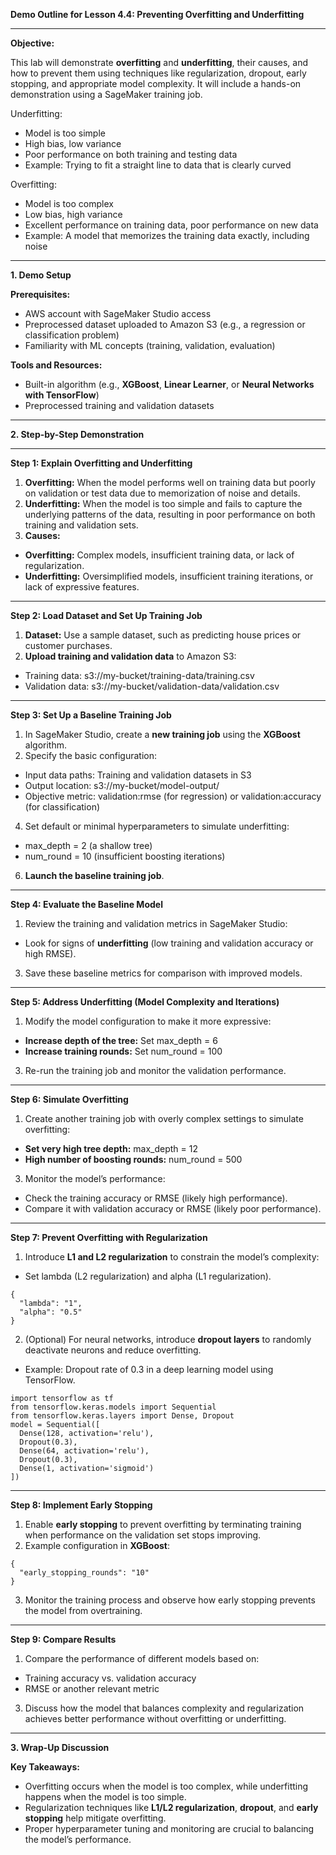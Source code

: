 **Demo Outline for Lesson 4.4: Preventing Overfitting and Underfitting**

----------

**Objective:**

This lab will demonstrate **overfitting** and **underfitting**, their causes, and how to prevent them using techniques like regularization, dropout, early stopping, and appropriate model complexity. It will include a hands-on demonstration using a SageMaker training job.

Underfitting: 
-   Model is too simple 
-   High bias, low variance 
-   Poor performance on both training and testing data 
-   Example: Trying to fit a straight line to data that is clearly curved 

Overfitting: 
-   Model is too complex 
-   Low bias, high variance 
-   Excellent performance on training data, poor performance on new data 
-   Example: A model that memorizes the training data exactly, including noise 

----------

**1. Demo Setup**

**Prerequisites:**

-   AWS account with SageMaker Studio access
-   Preprocessed dataset uploaded to Amazon S3 (e.g., a regression or classification problem)
-   Familiarity with ML concepts (training, validation, evaluation)

**Tools and Resources:**

-   Built-in algorithm (e.g., **XGBoost**, **Linear Learner**, or **Neural Networks with TensorFlow**)
-   Preprocessed training and validation datasets

----------

**2. Step-by-Step Demonstration**

----------

**Step 1: Explain Overfitting and Underfitting**

1.  **Overfitting:** When the model performs well on training data but poorly on validation or test data due to memorization of noise and details.
2.  **Underfitting:** When the model is too simple and fails to capture the underlying patterns of the data, resulting in poor performance on both training and validation sets.
3.  **Causes:**

-   **Overfitting:** Complex models, insufficient training data, or lack of regularization.
-   **Underfitting:** Oversimplified models, insufficient training iterations, or lack of expressive features.

----------

**Step 2: Load Dataset and Set Up Training Job**

1.  **Dataset:** Use a sample dataset, such as predicting house prices or customer purchases.
2.  **Upload training and validation data** to Amazon S3:

-   Training data: s3://my-bucket/training-data/training.csv
-   Validation data: s3://my-bucket/validation-data/validation.csv

----------

**Step 3: Set Up a Baseline Training Job**

1.  In SageMaker Studio, create a **new training job** using the **XGBoost** algorithm.
2.  Specify the basic configuration:

-   Input data paths: Training and validation datasets in S3
-   Output location: s3://my-bucket/model-output/
-   Objective metric: validation:rmse (for regression) or validation:accuracy (for classification)

4.  Set default or minimal hyperparameters to simulate underfitting:

-   max_depth = 2 (a shallow tree)
-   num_round = 10 (insufficient boosting iterations)

6.  **Launch the baseline training job**.

----------

**Step 4: Evaluate the Baseline Model**

1.  Review the training and validation metrics in SageMaker Studio:

-   Look for signs of **underfitting** (low training and validation accuracy or high RMSE).

3.  Save these baseline metrics for comparison with improved models.

----------

**Step 5: Address Underfitting (Model Complexity and Iterations)**

1.  Modify the model configuration to make it more expressive:

-   **Increase depth of the tree:** Set max_depth = 6
-   **Increase training rounds:** Set num_round = 100

3.  Re-run the training job and monitor the validation performance.

----------

**Step 6: Simulate Overfitting**

1.  Create another training job with overly complex settings to simulate overfitting:

-   **Set very high tree depth:**  max_depth = 12
-   **High number of boosting rounds:**  num_round = 500

3.  Monitor the model’s performance:

-   Check the training accuracy or RMSE (likely high performance).
-   Compare it with validation accuracy or RMSE (likely poor performance).

----------

**Step 7: Prevent Overfitting with Regularization**

1.  Introduce **L1 and L2 regularization** to constrain the model’s complexity:
-   Set lambda (L2 regularization) and alpha (L1 regularization).

```
{
  "lambda": "1",
  "alpha": "0.5"
}
```

2.  (Optional) For neural networks, introduce **dropout layers** to randomly deactivate neurons and reduce overfitting.

-   Example: Dropout rate of 0.3 in a deep learning model using TensorFlow.

```
import tensorflow as tf
from tensorflow.keras.models import Sequential
from tensorflow.keras.layers import Dense, Dropout
model = Sequential([
  Dense(128, activation='relu'),
  Dropout(0.3),
  Dense(64, activation='relu'),
  Dropout(0.3),
  Dense(1, activation='sigmoid')
])
```
----------

**Step 8: Implement Early Stopping**

1.  Enable **early stopping** to prevent overfitting by terminating training when performance on the validation set stops improving.
2.  Example configuration in **XGBoost**:
```
{
  "early_stopping_rounds": "10"
}
```

3.  Monitor the training process and observe how early stopping prevents the model from overtraining.

----------

**Step 9: Compare Results**

1.  Compare the performance of different models based on:

-   Training accuracy vs. validation accuracy
-   RMSE or another relevant metric

3.  Discuss how the model that balances complexity and regularization achieves better performance without overfitting or underfitting.

----------

**3. Wrap-Up Discussion**

**Key Takeaways:**

-   Overfitting occurs when the model is too complex, while underfitting happens when the model is too simple.
-   Regularization techniques like **L1/L2 regularization**, **dropout**, and **early stopping** help mitigate overfitting.
-   Proper hyperparameter tuning and monitoring are crucial to balancing the model’s performance.


